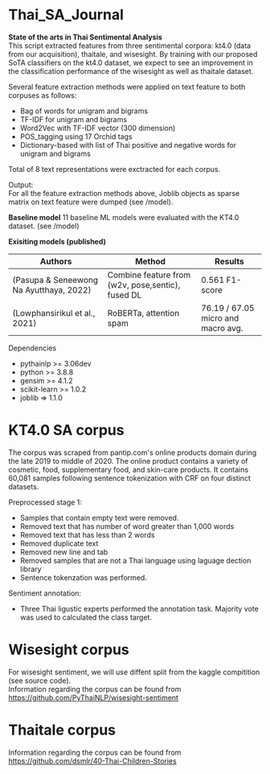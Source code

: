 # Thai_SA_Journal
**State of the arts in Thai Sentimental Analysis**  
This script extracted features from three sentimental corpora: kt4.0 (data from our acquisition), thaitale, and wisesight. By training with our proposed SoTA classifiers on the kt4.0 dataset, we expect to see an improvement in the classification performance of the wisesight as well as thaitale dataset.

Several feature extraction methods were applied on text feature to both corpuses as follows:  

* Bag of words for unigram and bigrams
* TF-IDF for unigram and bigrams
* Word2Vec with TF-IDF vector (300 dimension)
* POS_tagging using 17 Orchid tags
* Dictionary-based with list of Thai positive and negative words for unigram and bigrams
  
Total of 8 text representations were exctracted for each corpus.  

Output:  
For all the feature extraction methods above, Joblib objects as sparse matrix on text feature were dumped (see /model).  

**Baseline model**
11 baseline ML models were evaluated with the KT4.0 dataset. (see /model)  
 

**Exisiting models (published)**

| Authors                                 | Method                                            | Results                             |
|-----------------------------------------|---------------------------------------------------|-------------------------------------|
| (Pasupa & Seneewong Na Ayutthaya, 2022) | Combine feature from (w2v, pose,sentic), fused DL | 0.561 F1-score                      |
| (Lowphansirikul et al., 2021)           | RoBERTa, attention spam                           | 76.19 / 67.05 micro and macro avg.  |

Dependencies
* pythainlp >= 3.06dev
* python >= 3.8.8
* gensim >= 4.1.2
* scikit-learn >= 1.0.2
* joblib => 1.1.0

# KT4.0 SA corpus  

The corpus was scraped from pantip.com's online products domain during the late 2019 to middle of 2020. The online product contains a variety of cosmetic, food, supplementary food, and skin-care products. It contains 60,081 samples following sentence tokenization with CRF on four distinct datasets.     

Preprocessed stage 1:  
* Samples that contain empty text were removed.
* Removed text that has number of word greater than 1,000 words
* Removed text that has less than 2 words  
* Removed duplicate text  
* Removed new line and tab
* Removed samples that are not a Thai language using laguage dection library  
* Sentence tokenzation was performed.  

Sentiment annotation:  
* Three Thai ligustic experts performed the annotation task. Majority vote was used to calculated the class target.  


# Wisesight corpus
For wisesight sentiment, we will use diffent split from the kaggle compitition (see source code).  
Information regarding the corpus can be found from https://github.com/PyThaiNLP/wisesight-sentiment  

# Thaitale corpus   
Information regarding the corpus can be found from https://github.com/dsmlr/40-Thai-Children-Stories  
